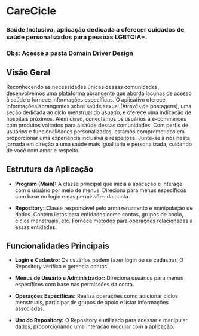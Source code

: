 # CareCicle

### Saúde Inclusiva, aplicação dedicada a oferecer cuidados de saúde personalizados para pessoas LGBTQIA+.
### Obs: Acesse a pasta Domain Driver Design

## Visão Geral

Reconhecendo as necessidades únicas dessas comunidades, desenvolvemos uma plataforma abrangente que aborda lacunas de acesso à saúde e fornece informações específicas. O aplicativo oferece informações abrangentes sobre saúde sexual (Através de postagens), uma seção dedicada ao ciclo menstrual do usuario, e oferece uma indicação de hospitais próximos. Além disso, conectamos os usuários a e-commerces com produtos voltados para a saúde dessas comunidades. Com perfis de usuários e funcionalidades personalizadas, estamos comprometidos em proporcionar uma experiência inclusiva e respeitosa. Junte-se a nós nesta jornada em direção a uma saúde mais igualitária e personalizada, cuidando de você com amor e respeito.

## Estrutura da Aplicação

- **Program (Main):** A classe principal que inicia a aplicação e interage com o usuário por meio de menus. Direciona para menus específicos com base no login e nas permissões da conta.

- **Repository:** Classe responsável pelo armazenamento e manipulação de dados. Contém listas para entidades como contas, grupos de apoio, ciclos menstruais, etc. Fornece métodos para operações relacionadas a essas entidades.

## Funcionalidades Principais

- **Login e Cadastro:** Os usuários podem fazer login ou se cadastrar. O Repository verifica e gerencia contas.

- **Menus de Usuário e Administrador:** Direciona usuários para menus específicos com base nas permissões da conta.

- **Operações Específicas:** Realiza operações como adicionar ciclos menstruais, participar de grupos de apoio e listar informações associadas.

- **Uso do Repository:** O Repository é utilizado para acessar e manipular dados, proporcionando uma interação modular com a aplicação.
